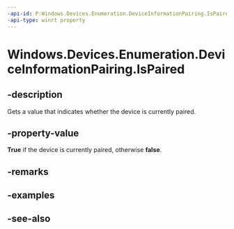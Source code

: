 ----api-id: P:Windows.Devices.Enumeration.DeviceInformationPairing.IsPaired
-api-type: winrt property
---<!-- Property syntaxpublic bool IsPaired { get; }--># Windows.Devices.Enumeration.DeviceInformationPairing.IsPaired## -descriptionGets a value that indicates whether the device is currently paired.## -property-value**True** if the device is currently paired, otherwise **false**.## -remarks## -examples## -see-also